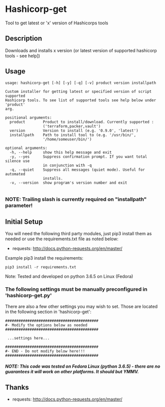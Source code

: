 # Hashicorp-get
Tool to get latest or 'x' version of Hashicorps tools

## Description
Downloads and installs x version (or latest version of supported hashicorp tools - see help])

## Usage
```
usage: hashicorp-get [-h] [-y] [-q] [-v] product version installpath

Custom installer for getting latest or specified version of script supported
Hashicorp tools. To see list of supported tools see help below under 'product'
arg.

positional arguments:
  product        Product to install/download. Currently supported :
                 ('terraform,packer,vault')
  version        Version to install (e.g. '0.9.0', 'latest')
  installpath    Path to install tool to (e.g. '/usr/bin/',
                 '/home/someuser/bin/')

optional arguments:
  -h, --help     show this help message and exit
  -y, --yes      Suppress confirmation prompt. If you want total silence use
                 in conjunction with -q
  -q, --quiet    Suppress all messages (quiet mode). Useful for automated
                 installs.
  -v, --version  show program's version number and exit


```

### NOTE: Trailing slash is currently required on "installpath" parameter!

## Initial Setup
You will need the following third party modules, just pip3 install them as needed or use the requirements.txt file as noted below:
- requests: http://docs.python-requests.org/en/master/

Example pip3 install the requirements:
```
pip3 install -r requirements.txt

```

Note: Tested and developed on python 3.6.5 on Linux (Fedora)

### The following settings must be manually preconfigured in 'hashicorp-get.py'

There are also a few other settings you may wish to set. Those are located in the following section in 'hashicorp-get':
```
##########################################
#- Modify the options below as needed
##########################################

 ...settings here...

##########################################
#- END - Do not modify below here!!!
##########################################
```

##### NOTE: This code was tested on Fedora Linux (python 3.6.5) - there are no guarantees it will work on other platforms.  It should but YMMV.


## Thanks
- requests: http://docs.python-requests.org/en/master/

